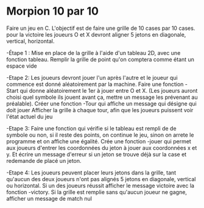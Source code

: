 # Morpion 10 par 10

Faire un jeu en C. L'objectif est de faire une grille de 10 cases par 10 cases. pour la victoire les joueurs O et
X devront aligner 5 jetons en diagonale, vertical, horizontal.

-Étape 1 :
Mise en place de la grille à l'aide d'un tableau 2D, avec une fonction tableau.
Remplir la grille de point qu'on comptera comme étant un espace vide

-Etape 2:
Les joueurs devront jouer l'un après l'autre et le joueur qui commence est donné aléatoirement par la
machine.
Faire une fonction -Start qui donne aléatoirement le 1er à jouer entre O et X. (Les joueurs auront choisi quel
symbole ils jouent avant ça, mettre un message les prévenant au préalable).
Créer une fonction -Tour qui affiche un message qui désigne qui doit jouer
Afficher la grille à chaque tour, afin que les joueurs puissent voir l'état actuel du jeu

-Etape 3:
Faire une fonction qui vérifie si le tableau est rempli de de symbole ou non, si il reste des points, on continue
le jeu, sinon on arrete le programme et on affiche une égalité.
Crée une fonction -jouer qui permet aux joueurs d'entrer les coordonnées du jeton à jouer aux coordonnées x
et y. Et écrire un message d'erreur si un jeton se trouve déjà sur la case et redemande de placé un jeton.

-Etape 4:
Les joueurs peuvent placer leurs jetons dans la grille, tant qu'aucun des deux joueurs n'ont pas alignés 5
jetons en diagonale, vertical ou horizontal.
Si un des joueurs réussit afficher le message victoire avec la fonction -victory.
Si la grille est remplie sans qu'aucun joueur ne gagne, afficher un message de match nul

